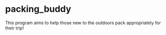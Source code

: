# packing_buddy
This program aims to help those new to the outdoors pack appropriately for their trip!
